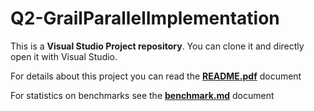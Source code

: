 # Q2-GrailParallelImplementation

This is a **Visual Studio Project repository**.
You can clone it and directly open it with Visual Studio.

For details about this project you can read the **[README.pdf](https://github.com/LucaBarco/Q2-GrailParallelImplementation/blob/master/README.pdf)** document

For statistics on benchmarks see the **[benchmark.md](https://github.com/LucaBarco/Q2-GrailParallelImplementation/blob/master/benchmark.md)** document
